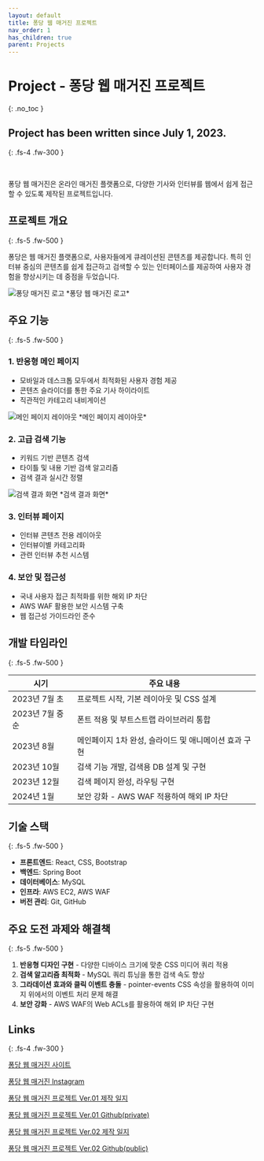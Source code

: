 ```yaml
---
layout: default
title: 퐁당 웹 매거진 프로젝트
nav_order: 1
has_children: true
parent: Projects
---
```


# Project - 퐁당 웹 매거진 프로젝트
{: .no_toc }

## Project has been written since July 1, 2023.
{: .fs-4 .fw-300 }

<br>

퐁당 웹 매거진은 온라인 매거진 플랫폼으로, 다양한 기사와 인터뷰를 웹에서 쉽게 접근할 수 있도록 제작된 프로젝트입니다.

## 프로젝트 개요
{: .fs-5 .fw-500 }

퐁당은 웹 매거진 플랫폼으로, 사용자들에게 큐레이션된 콘텐츠를 제공합니다. 특히 인터뷰 중심의 콘텐츠를 쉽게 접근하고 검색할 수 있는 인터페이스를 제공하여 사용자 경험을 향상시키는 데 중점을 두었습니다.

<img src="../../../../assets/images/pongdang/1_퐁당로고.png" alt="퐁당 매거진 로고">
*퐁당 웹 매거진 로고*

## 주요 기능
{: .fs-5 .fw-500 }

### 1. 반응형 메인 페이지
- 모바일과 데스크톱 모두에서 최적화된 사용자 경험 제공
- 콘텐츠 슬라이더를 통한 주요 기사 하이라이트
- 직관적인 카테고리 내비게이션

<img src="../../../../assets/images/pongdang/screenshot1.png" alt="메인 페이지 레이아웃">
*메인 페이지 레이아웃*

### 2. 고급 검색 기능
- 키워드 기반 콘텐츠 검색
- 타이틀 및 내용 기반 검색 알고리즘
- 검색 결과 실시간 정렬

<img src="../../../../assets/images/pongdang/스크린샷 2023-12-04 오후 8.16.06.png" alt="검색 결과 화면">
*검색 결과 화면*

### 3. 인터뷰 페이지
- 인터뷰 콘텐츠 전용 레이아웃
- 인터뷰이별 카테고리화
- 관련 인터뷰 추천 시스템

### 4. 보안 및 접근성
- 국내 사용자 접근 최적화를 위한 해외 IP 차단
- AWS WAF 활용한 보안 시스템 구축
- 웹 접근성 가이드라인 준수

## 개발 타임라인
{: .fs-5 .fw-500 }

| 시기 | 주요 내용 |
|------|----------|
| 2023년 7월 초 | 프로젝트 시작, 기본 레이아웃 및 CSS 설계 |
| 2023년 7월 중순 | 폰트 적용 및 부트스트랩 라이브러리 통합 |
| 2023년 8월 | 메인페이지 1차 완성, 슬라이드 및 애니메이션 효과 구현 |
| 2023년 10월 | 검색 기능 개발, 검색용 DB 설계 및 구현 |
| 2023년 12월 | 검색 페이지 완성, 라우팅 구현 |
| 2024년 1월 | 보안 강화 - AWS WAF 적용하여 해외 IP 차단 |

## 기술 스택
{: .fs-5 .fw-500 }

- **프론트엔드**: React, CSS, Bootstrap
- **백엔드**: Spring Boot
- **데이터베이스**: MySQL
- **인프라**: AWS EC2, AWS WAF
- **버전 관리**: Git, GitHub

## 주요 도전 과제와 해결책
{: .fs-5 .fw-500 }

1. **반응형 디자인 구현** - 다양한 디바이스 크기에 맞춘 CSS 미디어 쿼리 적용
2. **검색 알고리즘 최적화** - MySQL 쿼리 튜닝을 통한 검색 속도 향상
3. **그라데이션 효과와 클릭 이벤트 충돌** - pointer-events CSS 속성을 활용하여 이미지 위에서의 이벤트 처리 문제 해결
4. **보안 강화** - AWS WAF의 Web ACLs를 활용하여 해외 IP 차단 구현

## Links
{: .fs-4 .fw-300 }

[퐁당 웹 매거진 사이트](https://stoneinwell.com/)

[퐁당 웹 매거진 Instagram](https://www.instagram.com/j.ihoon22/)

[퐁당 웹 매거진 프로젝트 Ver.01 제작 일지](https://congruous-wildebeest-c9e.notion.site/99993255375249b7b058141b0ffbcb13?pvs=4)

[퐁당 웹 매거진 프로젝트 Ver.01 Github(private)](https://github.com/Hoooon22/Pongdang_WebServer)

[퐁당 웹 매거진 프로젝트 Ver.02 제작 일지](https://congruous-wildebeest-c9e.notion.site/Spring-647a8f3c507a42f58cd608bf4c0341bd?pvs=4)

[퐁당 웹 매거진 프로젝트 Ver.02 Github(public)](https://github.com/Hoooon22/Pongdang_Server2)
